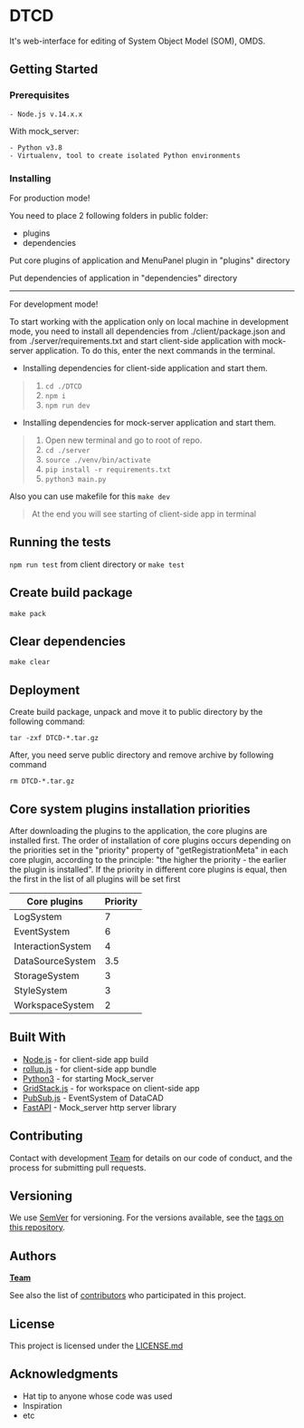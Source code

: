 # DTCD

It's web-interface for editing of System Object Model (SOM), OMDS.

## Getting Started

### Prerequisites
```
- Node.js v.14.x.x
```
With mock_server:
```
- Python v3.8
- Virtualenv, tool to create isolated Python environments

```

### Installing

For production mode!

You need to place 2 following folders in public folder:
- plugins
- dependencies

Put core plugins of application and MenuPanel plugin in "plugins" directory

Put dependencies of application in "dependencies" directory

---
For development mode!

To start working with the application only on local machine in development mode, 
you need to install all dependencies from ./client/package.json and from ./server/requirements.txt 
and start client-side application with mock-server application. 
To do this, enter the next commands in the terminal.

* Installing dependencies for client-side application and start them.
> 1. `cd ./DTCD`
> 2. `npm i`
> 3. `npm run dev`

* Installing dependencies for mock-server application and start them.
> 1. Open new terminal and go to root of repo.
> 2. `cd ./server`
> 3. `source ./venv/bin/activate`
> 4. `pip install -r requirements.txt`
> 5. `python3 main.py`

Also you can use makefile for this 
`make dev
`
> At the end you will see starting of client-side app in terminal

## Running the tests
`npm run test` from client directory or `make test`

## Create build package

```
make pack
```

## Clear dependencies

```
make clear
```

## Deployment

Create build package, unpack and move it to public directory by the following command:
```
tar -zxf DTCD-*.tar.gz
```
After, you need serve public directory and remove archive by following command
```
rm DTCD-*.tar.gz
```

## Core system plugins installation priorities

After downloading the plugins to the application, the core plugins are installed first.
The order of installation of core plugins occurs depending on the priorities set in the "priority" property of "getRegistrationMeta" in each core plugin, according to the principle: "the higher the priority - the earlier the plugin is installed".
If the priority in different core plugins is equal, then the first in the list of all plugins will be set first

|Core plugins|Priority|
|------------|--------|
|LogSystem | 7 |
|EventSystem  | 6 |
|InteractionSystem  | 4 |
|DataSourceSystem | 3.5 |
|StorageSystem  | 3 |
|StyleSystem | 3 |
|WorkspaceSystem | 2 |


## Built With

* [Node.js](https://maven.apache.org/) - for client-side app build
* [rollup.js](https://maven.apache.org/) - for client-side app bundle
* [Python3](http://www.dropwizard.io/1.0.2/docs/) - for starting Mock_server
* [GridStack.js](https://rometools.github.io/rome/) - for workspace on client-side app
* [PubSub.js](https://rometools.github.io/rome/) - EventSystem of DataCAD
* [FastAPI](https://rometools.github.io/rome/) - Mock_server http server library

## Contributing

Contact with development [Team](https://github.com/ISGNeuroTeam) for details on our code of conduct, and the process for submitting pull requests.

## Versioning

We use [SemVer](http://semver.org/) for versioning. For the versions available, see the [tags on this repository](https://github.com/ISGNeuroTeam/DataCAD/tags). 

## Authors

**[Team](https://github.com/ISGNeuroTeam)**

See also the list of [contributors](https://github.com/ISGNeuroTeam/DataCAD/contributors) who participated in this project.

## License

This project is licensed under the [LICENSE.md](LICENSE.md) 

## Acknowledgments

* Hat tip to anyone whose code was used
* Inspiration
* etc
